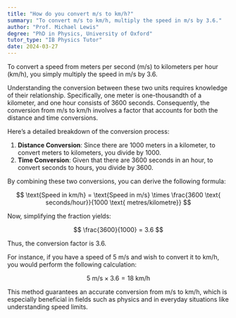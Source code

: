 ```yaml
---
title: "How do you convert m/s to km/h?"
summary: "To convert m/s to km/h, multiply the speed in m/s by 3.6."
author: "Prof. Michael Lewis"
degree: "PhD in Physics, University of Oxford"
tutor_type: "IB Physics Tutor"
date: 2024-03-27
---
```


To convert a speed from meters per second (m/s) to kilometers per hour (km/h), you simply multiply the speed in m/s by $3.6$.

Understanding the conversion between these two units requires knowledge of their relationship. Specifically, one meter is one-thousandth of a kilometer, and one hour consists of $3600$ seconds. Consequently, the conversion from m/s to km/h involves a factor that accounts for both the distance and time conversions.

Here’s a detailed breakdown of the conversion process:

1. **Distance Conversion**: Since there are $1000$ meters in a kilometer, to convert meters to kilometers, you divide by $1000$.
2. **Time Conversion**: Given that there are $3600$ seconds in an hour, to convert seconds to hours, you divide by $3600$.

By combining these two conversions, you can derive the following formula:

$$
\text{Speed in km/h} = \text{Speed in m/s} \times \frac{3600 \text{ seconds/hour}}{1000 \text{ metres/kilometre}}
$$

Now, simplifying the fraction yields:

$$
\frac{3600}{1000} = 3.6
$$

Thus, the conversion factor is $3.6$. 

For instance, if you have a speed of $5$ m/s and wish to convert it to km/h, you would perform the following calculation:

$$
5 \text{ m/s} \times 3.6 = 18 \text{ km/h}
$$

This method guarantees an accurate conversion from m/s to km/h, which is especially beneficial in fields such as physics and in everyday situations like understanding speed limits.
    
